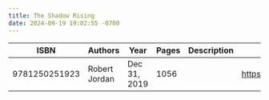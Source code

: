 ```yaml
---
title: The Shadow Rising
date: 2024-09-19 19:02:55 -0700
---
```


| ISBN        | Authors      | Year    | Pages    | Description    | URL   |
| ----------- | ------------ | ------- | -------- | -------------- | ----- |
| 9781250251923  | Robert Jordan| Dec 31, 2019| 1056| |https://openlibrary.org/books/OL28325345M/The_Shadow_Rising|    
